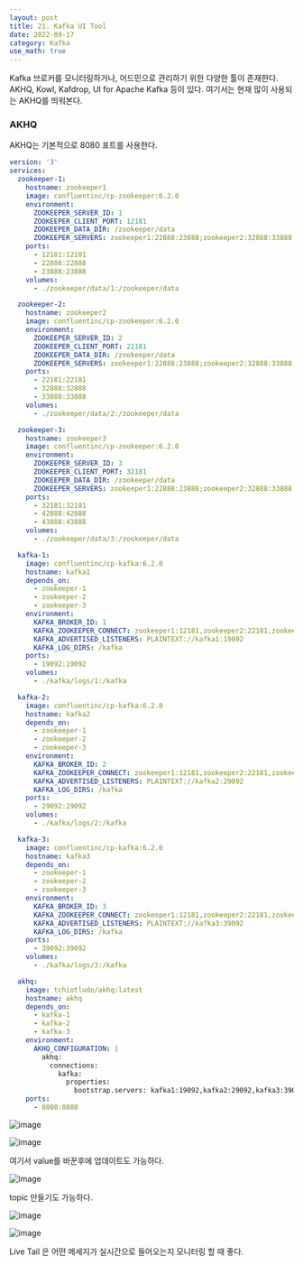 ```yaml
---
layout: post
title: 21. Kafka UI Tool
date: 2022-09-17
category: Kafka
use_math: true
---
```



Kafka 브로커를 모니터링하거나, 어드민으로 관리하기 위한 다양한 툴이 존재한다. AKHQ, Kowl, Kafdrop, UI for Apache Kafka 등이 있다. 여기서는 현재 많이 사용되는 AKHQ를 띄워본다. 

### AKHQ

AKHQ는 기본적으로 8080 포트를 사용한다. 

```yaml 
version: '3'
services:
  zookeeper-1:
    hostname: zookeeper1
    image: confluentinc/cp-zookeeper:6.2.0
    environment:
      ZOOKEEPER_SERVER_ID: 1
      ZOOKEEPER_CLIENT_PORT: 12181
      ZOOKEEPER_DATA_DIR: /zookeeper/data
      ZOOKEEPER_SERVERS: zookeeper1:22888:23888;zookeeper2:32888:33888;zookeeper3:42888:43888
    ports:
      - 12181:12181
      - 22888:22888
      - 23888:23888
    volumes:
      - ./zookeeper/data/1:/zookeeper/data

  zookeeper-2:
    hostname: zookeeper2
    image: confluentinc/cp-zookeeper:6.2.0
    environment:
      ZOOKEEPER_SERVER_ID: 2
      ZOOKEEPER_CLIENT_PORT: 22181
      ZOOKEEPER_DATA_DIR: /zookeeper/data
      ZOOKEEPER_SERVERS: zookeeper1:22888:23888;zookeeper2:32888:33888;zookeeper3:42888:43888
    ports:
      - 22181:22181
      - 32888:32888
      - 33888:33888
    volumes:
      - ./zookeeper/data/2:/zookeeper/data

  zookeeper-3:
    hostname: zookeeper3
    image: confluentinc/cp-zookeeper:6.2.0
    environment:
      ZOOKEEPER_SERVER_ID: 3
      ZOOKEEPER_CLIENT_PORT: 32181
      ZOOKEEPER_DATA_DIR: /zookeeper/data
      ZOOKEEPER_SERVERS: zookeeper1:22888:23888;zookeeper2:32888:33888;zookeeper3:42888:43888
    ports:
      - 32181:32181
      - 42888:42888
      - 43888:43888
    volumes:
      - ./zookeeper/data/3:/zookeeper/data

  kafka-1:
    image: confluentinc/cp-kafka:6.2.0
    hostname: kafka1
    depends_on:
      - zookeeper-1
      - zookeeper-2
      - zookeeper-3
    environment:
      KAFKA_BROKER_ID: 1
      KAFKA_ZOOKEEPER_CONNECT: zookeeper1:12181,zookeeper2:22181,zookeeper3:32181
      KAFKA_ADVERTISED_LISTENERS: PLAINTEXT://kafka1:19092
      KAFKA_LOG_DIRS: /kafka
    ports:
      - 19092:19092
    volumes:
      - ./kafka/logs/1:/kafka

  kafka-2:
    image: confluentinc/cp-kafka:6.2.0
    hostname: kafka2
    depends_on:
      - zookeeper-1
      - zookeeper-2
      - zookeeper-3
    environment:
      KAFKA_BROKER_ID: 2
      KAFKA_ZOOKEEPER_CONNECT: zookeeper1:12181,zookeeper2:22181,zookeeper3:32181
      KAFKA_ADVERTISED_LISTENERS: PLAINTEXT://kafka2:29092
      KAFKA_LOG_DIRS: /kafka
    ports:
      - 29092:29092
    volumes:
      - ./kafka/logs/2:/kafka

  kafka-3:
    image: confluentinc/cp-kafka:6.2.0
    hostname: kafka3
    depends_on:
      - zookeeper-1
      - zookeeper-2
      - zookeeper-3
    environment:
      KAFKA_BROKER_ID: 3
      KAFKA_ZOOKEEPER_CONNECT: zookeeper1:12181,zookeeper2:22181,zookeeper3:32181
      KAFKA_ADVERTISED_LISTENERS: PLAINTEXT://kafka3:39092
      KAFKA_LOG_DIRS: /kafka
    ports:
      - 39092:39092
    volumes:
      - ./kafka/logs/3:/kafka

  akhq:
    image: tchiotludo/akhq:latest
    hostname: akhq
    depends_on:
      - kafka-1
      - kafka-2
      - kafka-3
    environment:
      AKHQ_CONFIGURATION: |
        akhq:
          connections:
            kafka:
              properties:
                bootstrap.servers: kafka1:19092,kafka2:29092,kafka3:39092
    ports:
      - 8080:8080
```

![image](https://user-images.githubusercontent.com/61526722/190851927-41b40549-b5d6-4206-957d-f077747276bd.png)

![image](https://user-images.githubusercontent.com/61526722/190851959-ba036e68-2c2e-42fe-8e63-f0fce5b522df.png)

여기서 value를 바꾼후에 업데이트도 가능하다. 

![image](https://user-images.githubusercontent.com/61526722/190851972-246712cc-b76f-4e21-b69c-44e3690085f6.png)

topic 만들기도 가능하다. 

![image](https://user-images.githubusercontent.com/61526722/190852023-cb7a280d-387f-46bf-b259-550ae23ca364.png)

![image](https://user-images.githubusercontent.com/61526722/190852032-d85e0a78-87b6-4ee7-9369-77a57ae47d28.png)


Live Tail 은 어떤 메세지가 실시간으로 들어오는지 모니터링 할 때 좋다. 
